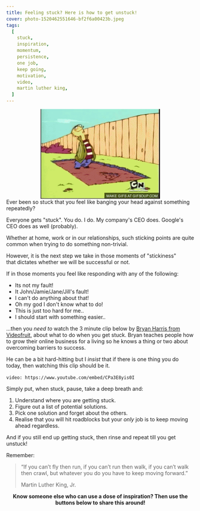 ```yaml
---
title: Feeling stuck? Here is how to get unstuck!
cover: photo-1520462551646-bf2f6a00423b.jpeg
tags:
  [
    stuck,
    inspiration,
    momentum,
    persistence,
    one job,
    keep going,
    motivation,
    video,
    martin luther king,
  ]
---
```


<p style="flex-direction: column; align-items: center; display: flex;">
<img src="head-bang.gif" title="Banging your head against a wall" />
Ever been so stuck that you feel like banging your head against something repeatedly?
</p>

Everyone gets "stuck". You do. I do. My company's CEO does. Google's CEO does as well (probably).

Whether at home, work or in our relationships, such sticking points are quite common when trying to do something non-trivial.

However, it is the next step we take in those moments of "stickiness" that dictates whether we will be successful or not.

If in those moments you feel like responding with any of the following:

- Its not my fault!
- It John/Jamie/Jane/Jill's fault!
- I can't do anything about that!
- Oh my god I don't know what to do!
- This is just too hard for me..
- I should start with something easier..

...then you _need to_ watch the 3 minute clip below by <a href="http://videofruit.com/" target="_blank">Bryan Harris from Videofruit</a>, about what to do when you get stuck. Bryan teaches people how to grow their online business for a living so he knows a thing or two about overcoming barriers to success.

He can be a bit hard-hitting but I *insist* that if there is one thing you do today, then watching this clip should be it.

`video: https://www.youtube.com/embed/CPa3E8yis0I`

Simply put, when stuck, pause, take a deep breath and:

1. Understand where you are getting stuck.
2. Figure out a list of potential solutions.
3. Pick one solution and forget about the others.
4. Realise that you will hit roadblocks but your _only_ job is to keep moving ahead regardless.

And if you still end up getting stuck, then rinse and repeat till you get unstuck!

Remember:

> “If you can’t fly then run, if you can’t run then walk, if you can’t walk then crawl, but
> whatever you do you have to keep moving forward.”
>
> Martin Luther King, Jr.

**<p style="text-align: center;">Know someone else who can use a dose of inspiration? Then use the buttons below to share this around!</p>**
